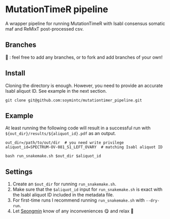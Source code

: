 # MutationTimeR pipeline
A wrapper pipeline for running MutationTimeR with Isabl consensus somatic maf and ReMixT post-processed csv.

## Branches
:art: : feel free to add any branches, or to fork and add branches of your own!

## Install
Cloning the directory is enough. However, you need to provide an accurate Isabl aliquot ID. See example in the next section.
```
git clone git@github.com:soymintc/mutationtimer_pipeline.git
```

## Example
At least running the following code will result in a successful run with `${out_dir}/results/${aliquot_id}.pdf` as an output.
```
out_dir=/path/to/out/dir  # you need write privilege
aliquot_id=SPECTRUM-OV-081_S1_LEFT_OVARY  # matching Isabl aliquot ID

bash run_snakemake.sh $out_dir $aliquot_id
```

## Settings
1. Create an `$out_dir` for running `run_snakemake.sh`.
2. Make sure that the `$aliquot_id` input for `run_snakemake.sh` is exact with the Isabl aliquot ID included in the metadata file.
3. For first-time runs I recommend running `run_snakemake.sh` with `--dry-run`.
4. Let [Seongmin](https://www.github.com/soymintc) know of any inconveniences :yum: and relax :beers:
